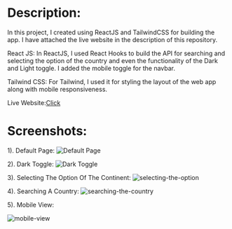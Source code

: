 # Description:

In this project, I created using ReactJS and TailwindCSS for building the app. I have attached the live website in the description of this repository.

React JS:
In ReactJS, I used React Hooks to build the API for searching and selecting the option of the country and even the functionality of the Dark and Light toggle. I added the mobile toggle for the navbar.

Tailwind CSS:
For Tailwind, I used it for styling the layout of the web app along with mobile responsiveness.

Live Website:<a href="https://rest-countries-api-yv.netlify.app/">Click</a>

# Screenshots:

1). Default Page:
![Default Page](https://github.com/vishalyv252/Rest-Countries-API/assets/105093020/74c689bc-791d-40ed-8f63-f2130c947e7d)

2). Dark Toggle:
![Dark Toggle](https://github.com/vishalyv252/Rest-Countries-API/assets/105093020/eb6495cb-7c71-4083-8c88-60fb482313e6)

3). Selecting The Option Of The Continent:
![selecting-the-option](https://github.com/vishalyv252/Rest-Countries-API/assets/105093020/b0c81adb-5a70-4465-9cad-1071d474d7c9)

4). Searching A Country:
![searching-the-country](https://github.com/vishalyv252/Rest-Countries-API/assets/105093020/2cf66075-1b71-41e4-8196-836d26233032)

5). Mobile View:

![mobile-view](https://github.com/vishalyv252/Rest-Countries-API/assets/105093020/a35b3c9f-63ed-4f2f-be8b-58bd29f558af)
